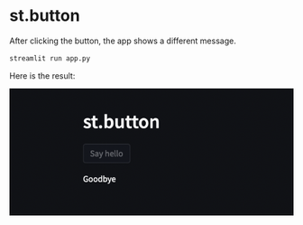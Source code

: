 # st.button

After clicking the button, the app shows a different message.

```sh
streamlit run app.py
```

Here is the result:

![st.button](./img/st-button-app.png)
